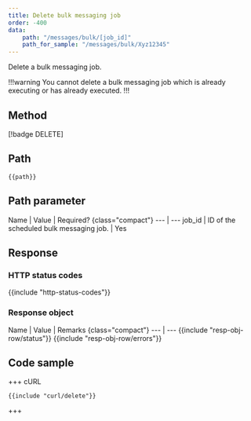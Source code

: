 ```yaml
---
title: Delete bulk messaging job
order: -400
data:
    path: "/messages/bulk/[job_id]"
    path_for_sample: "/messages/bulk/Xyz12345"
---
```


Delete a bulk messaging job.

!!!warning
You cannot delete a bulk messaging job which is already executing or has already executed.
!!!

## Method

[!badge DELETE]

## Path

`{{path}}`

## Path parameter

Name | Value | Required? {class="compact"}
--- | ---
job_id | ID of the scheduled bulk messaging job. | Yes

## Response

### HTTP status codes

{{include "http-status-codes"}}

### Response object

Name | Value | Remarks {class="compact"}
--- | ---
{{include "resp-obj-row/status"}}
{{include "resp-obj-row/errors"}}

## Code sample

+++ cURL

```shell
{{include "curl/delete"}}
```

+++
